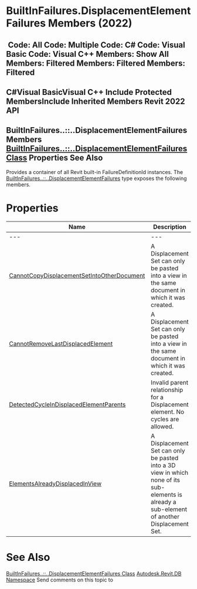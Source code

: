 # BuiltInFailures.DisplacementElementFailures Members (2022)

﻿
 Code: All Code: Multiple Code: C# Code: Visual Basic Code: Visual C++  Members: Show All Members: Filtered Members: Filtered Members: Filtered   
---  
C#Visual BasicVisual C++
Include Protected MembersInclude Inherited Members
Revit 2022 API  
---  
BuiltInFailures..::..DisplacementElementFailures Members  
[BuiltInFailures..::..DisplacementElementFailures Class](10e96831-1cc3-5fdc-48b2-44223537ef7c.md "BuiltInFailures.DisplacementElementFailures Class") Properties See Also  
---  
Provides a container of all Revit built-in FailureDefinitionId instances.
The [BuiltInFailures..::..DisplacementElementFailures](10e96831-1cc3-5fdc-48b2-44223537ef7c.md "BuiltInFailures.DisplacementElementFailures Class") type exposes the following members.
# Properties
| Name | Description |
| --- | --- |
| --- | --- | --- |
| [CannotCopyDisplacementSetIntoOtherDocument](a2601358-81f1-4bca-35fe-03c85f1a3276.md "CannotCopyDisplacementSetIntoOtherDocument Property") | A Displacement Set can only be pasted into a view in the same document in which it was created. |
| [CannotRemoveLastDisplacedElement](d78b3658-07b1-98ed-1687-dfb3c28291a3.md "CannotRemoveLastDisplacedElement Property") | A Displacement Set can only be pasted into a view in the same document in which it was created. |
| [DetectedCycleInDisplacedElementParents](59bdb211-a830-6391-dd7b-e34800181978.md "DetectedCycleInDisplacedElementParents Property") | Invalid parent relationship for a Displacement element. No cycles are allowed. |
| [ElementsAlreadyDisplacedInView](fba57dd8-45b1-f649-0c49-b553fb3b9e13.md "ElementsAlreadyDisplacedInView Property") | A Displacement Set can only be pasted into a 3D view in which none of its sub-elements is already a sub-element of another Displacement Set. |

# See Also
[BuiltInFailures..::..DisplacementElementFailures Class](10e96831-1cc3-5fdc-48b2-44223537ef7c.md "BuiltInFailures.DisplacementElementFailures Class")
[Autodesk.Revit.DB Namespace](87546ba7-461b-c646-cbb1-2cb8f5bff8b2.md "Autodesk.Revit.DB Namespace")
Send comments on this topic to 